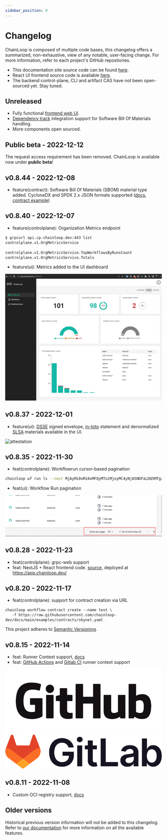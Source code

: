 ```yaml
---
sidebar_position: 9
---
```


# Changelog

ChainLoop is composed of multiple code bases, this changelog offers a summarized, non-exhaustive, view of any notable, user-facing change. For more information, refer to each project's GitHub repositories.

- This documentation site source code can be found [here](https://github.com/chainloop-dev/frontend).
- React UI frontend source code is available [here](https://github.com/chainloop-dev/frontend).
- The backend control-plane, CLI and artifact CAS have not been open-sourced yet. Stay tuned.

## Unreleased

- Fully functional [frontend web UI](https://github.com/chainloop-dev/frontend).
- [Dependency track](https://dependencytrack.org/) integration support for Software Bill Of Materials handling.
- More components open sourced.

## Public beta - 2022-12-12

The request access requirement has been removed. ChainLoop is available now under **public beta**!

## v0.8.44 - 2022-12-08

- feature(contract): Software Bill Of Materials (SBOM) material type added. CycloneDX and SPDX 2.x JSON formats supported ([docs](http://localhost:3000/reference/operator/contract#material-schema), [contract example](https://github.com/chainloop-dev/docs/blob/main/examples/contracts/skynet.yaml#L22))

## v0.8.40 - 2022-12-07

- feature(controlplane): Organization Metrics endpoint

```console
$ grpcurl api.cp.chainloop.dev:443 list controlplane.v1.OrgMetricsService

controlplane.v1.OrgMetricsService.TopWorkflowsByRunsCount
controlplane.v1.OrgMetricsService.Totals
```

- feature(ui): Metrics added to the UI dashboard

![metrics](./metrics.jpeg)

## v0.8.37 - 2022-12-01

- feature(ui): [DSSE](https://github.com/secure-systems-lab/dsse) signed envelope, [in-toto](https://in-toto.io/) statement and denormalized [SLSA](https://slsa.dev/) materials available in the UI.

![attestation](./attestation-materials.gif)

## v0.8.35 - 2022-11-30

- feat(controlplane): Workflowrun cursor-based pagination

```bash
chainloop wf run ls --next MjAyMi0xMi0xMFQyMTo1MjoyMC4yNjA5NDFaLDQ5MTgzZGNkLTk1N2ItNDEzZS1hMGQ0LWY5NzA1MGQ1MzQ1MA==
```

- feat(ui): Workflow Run pagination

![pagination](./pagination.png)

## v0.8.28 - 2022-11-23

- feat(controlplane): grpc-web support
- feat: NextJS + React frontend code. [source](https://github.com/chainloop-dev/frontend), deployed at https://app.chainloop.dev/

## v0.8.20 - 2022-11-17

- feat(controlplane): support for contract creation via URL

```
chainloop workflow contract create --name test \
   -f https://raw.githubusercontent.com/chainloop-dev/docs/main/examples/contracts/skynet.yaml

```

This project adheres to [Semantic Versioning](https://semver.org/spec/v2.0.0.html).

## v0.8.15 - 2022-11-14

- feat: Runner Context support, [docs](https://docs.chainloop.dev/reference/operator/contract#runner-context)
- feat: [GitHub Actions](https://docs.github.com/en/actions) and [Gitlab CI](https://docs.gitlab.com/ee/ci/) runner context support

![github](./github-logo-100.png)
![gitlab](./gitlab-logo-100.png)

## v0.8.11 - 2022-11-08

- Custom OCI registry support, [docs](https://docs.chainloop.dev/getting-started/setup#add-oci-repository)

## Older versions

Historical previous version information will not be added to this changelog. Refer to [our documentation](https://docs.chainloop.dev/getting-started/workflow-definition) for more information on all the available features.
